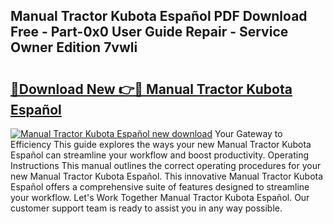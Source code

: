 ## Manual Tractor Kubota Español PDF Download Free - Part-0x0 User Guide Repair - Service Owner Edition 7vwli

# <h2><a href="http://bc89326.oget.top/?id=Manual+Tractor+Kubota+Espa%c3%b1ol">🔗Download New 👉🔴 Manual Tractor Kubota Español</a></h2>

[![Manual Tractor Kubota Español new download](https://i.imgur.com/5g1atiW.png)](http://bc89326.oget.top/?id=Manual+Tractor+Kubota+Espa%c3%b1ol)
Your Gateway to Efficiency This guide explores the ways your new Manual Tractor Kubota Español can streamline your workflow and boost productivity. Operating Instructions This manual outlines the correct operating procedures for your new Manual Tractor Kubota Español. This innovative Manual Tractor Kubota Español offers a comprehensive suite of features designed to streamline your workflow. Let's Work Together Manual Tractor Kubota Español. Our customer support team is ready to assist you in any way possible.
